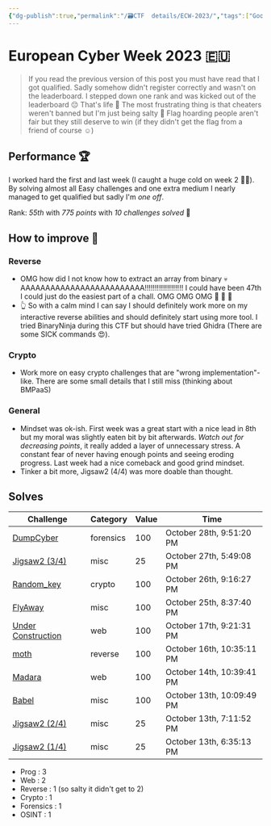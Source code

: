 ```yaml
---
{"dg-publish":true,"permalink":"/🗃CTF  details/ECW-2023/","tags":["Good","Wrap-up","ECW"]}
---
```


# European Cyber Week 2023 🇪🇺

> If you read the previous version of this post you must have read that I got qualified.
> Sadly somehow didn't register correctly and wasn't on the leaderboard. I stepped down one rank and was kicked out of the leaderboard 😔
> That's life 🤷
> The most frustrating thing is that cheaters weren't banned but I'm just being salty 🧂 Flag hoarding people aren't fair but they still deserve to win (if they didn't get the flag from a friend of course ☺️)
## Performance 🏆
I worked hard the first and last week (I caught a huge cold on week 2 🥶💀). By solving almost all Easy challenges and one extra medium I nearly managed to get qualified but sadly I'm *one off*.

Rank: *55th* with *775 points*
	with *10 challenges solved* 🥳

## How to improve 📝
### Reverse
- OMG how did I not know how to extract an array from binary 💀AAAAAAAAAAAAAAAAAAAAAAAAA!!!!!!!!!!!!!!!!!!! I could have been 47th I could just do the easiest part of a chall. OMG OMG OMG 🧂 🧂 🧂
- 👆 So with a calm mind I can say I should definitely work more on my interactive reverse abilities and should definitely start using more tool. I tried BinaryNinja during this CTF but should have tried Ghidra (There are some SICK commands 😍).

### Crypto
- Work more on easy crypto challenges that are "wrong implementation"-like. There are some small details that I still miss (thinking about BMPaaS)

### General
- Mindset was ok-ish. First week was a great start with a nice lead in 8th but my moral was slightly eaten bit by bit afterwards. *Watch out for decreasing points*, it really added a layer of unnecessary stress. A constant fear of never having enough points and seeing eroding progress. Last week had a nice comeback and good grind mindset.
- Tinker a bit more, Jigsaw2 (4/4) was more doable than thought.

## Solves
|**Challenge**|**Category**|**Value**|**Time**|
|---|---|---|---|
|[DumpCyber](https://challenge-ecw.fr/challenges#DumpCyber-515)|forensics|100|October 28th, 9:51:20 PM|
|[Jigsaw2 (3/4)](https://challenge-ecw.fr/challenges#Jigsaw2%20(3/4)-523)|misc|25|October 27th, 5:49:08 PM|
|[Random_key](https://challenge-ecw.fr/challenges#Random_key-517)|crypto|100|October 26th, 9:16:27 PM|
|[FlyAway](https://challenge-ecw.fr/challenges#FlyAway-534)|misc|100|October 25th, 8:37:40 PM|
|[Under Construction](https://challenge-ecw.fr/challenges#Under%20Construction-526)|web|100|October 17th, 9:21:31 PM|
|[moth](https://challenge-ecw.fr/challenges#moth-531)|reverse|100|October 16th, 10:35:11 PM|
|[Madara](https://challenge-ecw.fr/challenges#Madara-518)|web|100|October 14th, 10:39:41 PM|
|[Babel](https://challenge-ecw.fr/challenges#Babel-539)|misc|100|October 13th, 10:09:49 PM|
|[Jigsaw2 (2/4)](https://challenge-ecw.fr/challenges#Jigsaw2%20(2/4)-522)|misc|25|October 13th, 7:11:52 PM|
|[Jigsaw2 (1/4)](https://challenge-ecw.fr/challenges#Jigsaw2%20(1/4)-520)|misc|25|October 13th, 6:35:13 PM|

- Prog : 3
- Web : 2
- Reverse : 1 (so salty it didn't get to 2)
- Crypto : 1
- Forensics : 1
- OSINT : 1